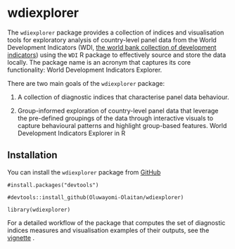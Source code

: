 # wdiexplorer

The `wdiexplorer` package provides a collection of indices and visualisation tools for exploratory analysis of country-level panel data from the World Development Indicators (WDI, [the world bank collection of development indicators](https://databank.worldbank.org/home.aspx)) using the `WDI` R package to effectively source and store the data locally. 
The package name is an acronym that captures its core functionality: World Development Indicators Explorer.

There are two main goals of the `wdiexplorer` package:

1. A collection of diagnostic indices that characterise panel data behaviour.

2. Group-informed exploration of country-level panel data that leverage the pre-defined groupings of the data through interactive visuals to capture behavioural patterns and highlight group-based features.
World Development Indicators Explorer in R

## Installation

You can install the `wdiexplorer` package from [GitHub](https://github.com/Oluwayomi-Olaitan/wdiexplorer)

```
#install.packages("devtools")

#devtools::install_github(Oluwayomi-Olaitan/wdiexplorer)

library(wdiexplorer)

```


For a detailed workflow of the package that computes the set of diagnostic indices measures and visualisation examples of their outputs, see the [vignette](https://github.com/Oluwayomi-Olaitan/wdiexplorer/docs/articles/wdiexplorer.html) .
